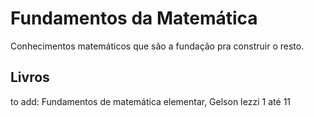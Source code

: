 # Fundamentos da Matemática
Conhecimentos matemáticos que são a fundação pra construir o resto.

## Livros
to add: Fundamentos de matemática elementar, Gelson Iezzi 1 até 11
